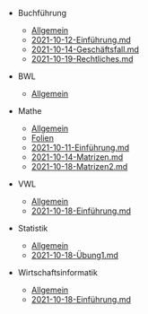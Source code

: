 


 - Buchführung

   -  [Allgemein](VL_Buchführung/README.md) 
   -  [2021-10-12-Einführung.md](VL_Buchführung/2021-10-12-Einführung.md) 
   -  [2021-10-14-Geschäftsfall.md](VL_Buchführung/2021-10-14-Geschäftsfall.md) 
   -  [2021-10-19-Rechtliches.md](VL_Buchführung/2021-10-19-Rechtliches.md) 



 - BWL

   - [Allgemein](VL_BWL/README.md) 


 - Mathe

    -  [Allgemein](VL_Mathe1/README.md)
    -   [Folien](VL_Mathe1/Folien.md) 
    -  [2021-10-11-Einführung.md](VL_Mathe1/2021-10-11-Einführung.md) 
    -  [2021-10-14-Matrizen.md](VL_Mathe1/2021-10-14-Matrizen.md) 
    -  [2021-10-18-Matrizen2.md](VL_Mathe1/2021-10-18-Matrizen2.md) 
    
 - VWL

    - [Allgemein](VL_VWL/README.md) 
    - [2021-10-18-Einführung.md](VL_VWL/2021-10-18-Einführung.md) 



 - Statistik

    - [Allgemein](VL_Statistik1/README.md) 
    -  [2021-10-18-Übung1.md](VL_Statistik1/2021-10-18-Übung1.md) 
    
    


 - Wirtschaftsinformatik

    - [Allgemein](VL_Wirtschaftsinformatik/README.md) 
    - [2021-10-18-Einführung.md](VL_Wirtschaftsinformatik/2021-10-18-Einführung.md) 

